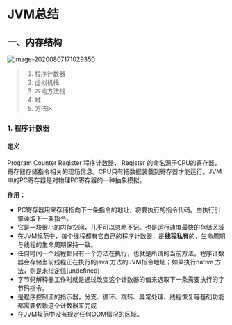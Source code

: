 # JVM总结

## 一、内存结构

![image-20200807171029350](C:\Users\gcjsyfzxfs\AppData\Roaming\Typora\typora-user-images\image-20200807171029350.png)

> 1. 程序计数器
> 2. 虚拟机栈
> 3. 本地方法栈
> 4. 堆
> 5. 方法区

### 1. 程序计数器

#### 定义

Program Counter Register 程序计数器， Register 的命名源于CPU的寄存器，寄存器存储指令相关的现场信息。CPU只有把数据装载到寄存器才能运行。JVM中的PC寄存器是对物理PC寄存器的一种抽象模拟。

**作用：**

- PC寄存器用来存储指向下一条指令的地址，将要执行的指令代码。由执行引擎读取下一条指令。
- 它是一块很小的内存空间，几乎可以忽略不记。也是运行速度最快的存储区域
- 在JVM规范中，每个线程都有它自己的程序计数器，是**线程私有**的，生命周期与线程的生命周期保持一致。
- 任何时间一个线程都只有一个方法在执行，也就是所谓的当前方法。程序计数器会存储当前线程正在执行的java 方法的JVM指令地址；如果执行native 方法，则是未指定值(undefined)
- 字节码解释器工作时就是通过改变这个计数器的值来选取下一条需要执行的字节码指令。
- 是程序控制流的指示器，分支、循环、跳转、异常处理、线程恢复等基础功能都需要依赖这个计数器来完成
- 在JVM规范中没有规定任何OOM情况的区域。